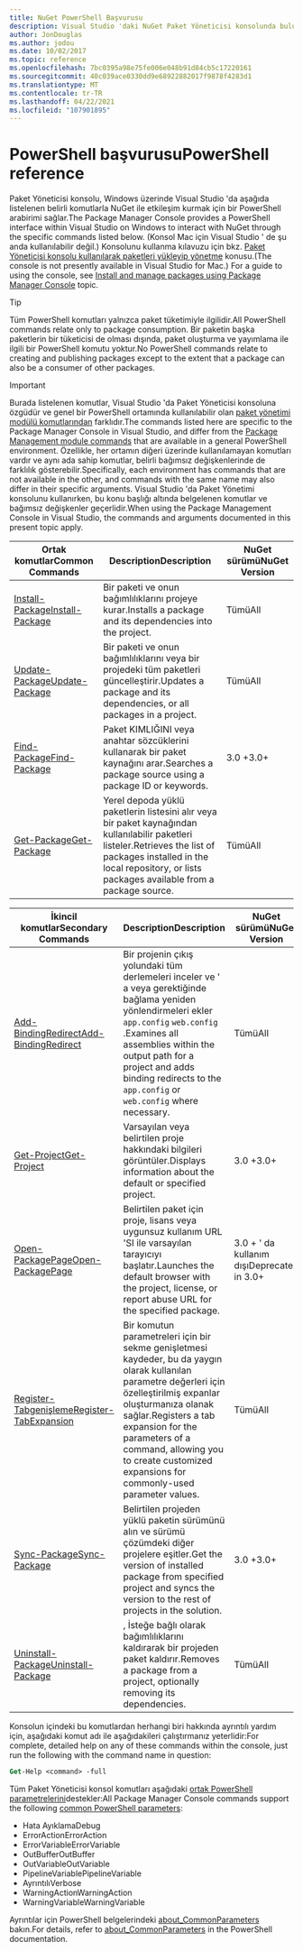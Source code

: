 ```yaml
---
title: NuGet PowerShell Başvurusu
description: Visual Studio 'daki NuGet Paket Yöneticisi konsolunda bulunan PowerShell komutlarına yönelik tüm başvuru.
author: JonDouglas
ms.author: jodou
ms.date: 10/02/2017
ms.topic: reference
ms.openlocfilehash: 7bc0395a98e75fe006e048b91d84cb5c17220161
ms.sourcegitcommit: 40c039ace0330dd9e68922882017f9878f4283d1
ms.translationtype: MT
ms.contentlocale: tr-TR
ms.lasthandoff: 04/22/2021
ms.locfileid: "107901895"
---
```

# <a name="powershell-reference"></a><span data-ttu-id="6a059-103">PowerShell başvurusu</span><span class="sxs-lookup"><span data-stu-id="6a059-103">PowerShell reference</span></span>

<span data-ttu-id="6a059-104">Paket Yöneticisi konsolu, Windows üzerinde Visual Studio 'da aşağıda listelenen belirli komutlarla NuGet ile etkileşim kurmak için bir PowerShell arabirimi sağlar.</span><span class="sxs-lookup"><span data-stu-id="6a059-104">The Package Manager Console provides a PowerShell interface within Visual Studio on Windows to interact with NuGet through the specific commands listed below.</span></span> <span data-ttu-id="6a059-105">(Konsol Mac için Visual Studio ' de şu anda kullanılabilir değil.) Konsolunu kullanma kılavuzu için bkz. [Paket Yöneticisi konsolu kullanılarak paketleri yükleyip yönetme](../consume-packages/install-use-packages-powershell.md) konusu.</span><span class="sxs-lookup"><span data-stu-id="6a059-105">(The console is not presently available in Visual Studio for Mac.) For a guide to using the console, see [Install and manage packages using Package Manager Console](../consume-packages/install-use-packages-powershell.md) topic.</span></span>

> [!Tip]
> <span data-ttu-id="6a059-106">Tüm PowerShell komutları yalnızca paket tüketimiyle ilgilidir.</span><span class="sxs-lookup"><span data-stu-id="6a059-106">All PowerShell commands relate only to package consumption.</span></span> <span data-ttu-id="6a059-107">Bir paketin başka paketlerin bir tüketicisi de olması dışında, paket oluşturma ve yayımlama ile ilgili bir PowerShell komutu yoktur.</span><span class="sxs-lookup"><span data-stu-id="6a059-107">No PowerShell commands relate to creating and publishing packages except to the extent that a package can also be a consumer of other packages.</span></span>

> [!Important]
> <span data-ttu-id="6a059-108">Burada listelenen komutlar, Visual Studio 'da Paket Yöneticisi konsoluna özgüdür ve genel bir PowerShell ortamında kullanılabilir olan [paket yönetimi modülü komutlarından](/powershell/module/packagemanagement) farklıdır.</span><span class="sxs-lookup"><span data-stu-id="6a059-108">The commands listed here are specific to the Package Manager Console in Visual Studio, and differ from the [Package Management module commands](/powershell/module/packagemanagement) that are available in a general PowerShell environment.</span></span> <span data-ttu-id="6a059-109">Özellikle, her ortamın diğeri üzerinde kullanılamayan komutları vardır ve aynı ada sahip komutlar, belirli bağımsız değişkenlerinde de farklılık gösterebilir.</span><span class="sxs-lookup"><span data-stu-id="6a059-109">Specifically, each environment has commands that are not available in the other, and commands with the same name may also differ in their specific arguments.</span></span> <span data-ttu-id="6a059-110">Visual Studio 'da Paket Yönetimi konsolunu kullanırken, bu konu başlığı altında belgelenen komutlar ve bağımsız değişkenler geçerlidir.</span><span class="sxs-lookup"><span data-stu-id="6a059-110">When using the Package Management Console in Visual Studio, the commands and arguments documented in this present topic apply.</span></span>

| <span data-ttu-id="6a059-111">Ortak komutlar</span><span class="sxs-lookup"><span data-stu-id="6a059-111">Common Commands</span></span> | <span data-ttu-id="6a059-112">Description</span><span class="sxs-lookup"><span data-stu-id="6a059-112">Description</span></span> | <span data-ttu-id="6a059-113">NuGet sürümü</span><span class="sxs-lookup"><span data-stu-id="6a059-113">NuGet Version</span></span> |
| --- | --- | --- |
| [<span data-ttu-id="6a059-114">Install-Package</span><span class="sxs-lookup"><span data-stu-id="6a059-114">Install-Package</span></span>](ps-reference/ps-ref-install-package.md) | <span data-ttu-id="6a059-115">Bir paketi ve onun bağımlılıklarını projeye kurar.</span><span class="sxs-lookup"><span data-stu-id="6a059-115">Installs a package and its dependencies into the project.</span></span> | <span data-ttu-id="6a059-116">Tümü</span><span class="sxs-lookup"><span data-stu-id="6a059-116">All</span></span> |
| [<span data-ttu-id="6a059-117">Update-Package</span><span class="sxs-lookup"><span data-stu-id="6a059-117">Update-Package</span></span>](ps-reference/ps-ref-update-package.md) | <span data-ttu-id="6a059-118">Bir paketi ve onun bağımlılıklarını veya bir projedeki tüm paketleri güncelleştirir.</span><span class="sxs-lookup"><span data-stu-id="6a059-118">Updates a package and its dependencies, or all packages in a project.</span></span> | <span data-ttu-id="6a059-119">Tümü</span><span class="sxs-lookup"><span data-stu-id="6a059-119">All</span></span> |
| [<span data-ttu-id="6a059-120">Find-Package</span><span class="sxs-lookup"><span data-stu-id="6a059-120">Find-Package</span></span>](ps-reference/ps-ref-find-package.md) | <span data-ttu-id="6a059-121">Paket KIMLIĞINI veya anahtar sözcüklerini kullanarak bir paket kaynağını arar.</span><span class="sxs-lookup"><span data-stu-id="6a059-121">Searches a package source using a package ID or keywords.</span></span> | <span data-ttu-id="6a059-122">3.0 +</span><span class="sxs-lookup"><span data-stu-id="6a059-122">3.0+</span></span> |
| [<span data-ttu-id="6a059-123">Get-Package</span><span class="sxs-lookup"><span data-stu-id="6a059-123">Get-Package</span></span>](ps-reference/ps-ref-get-package.md) | <span data-ttu-id="6a059-124">Yerel depoda yüklü paketlerin listesini alır veya bir paket kaynağından kullanılabilir paketleri listeler.</span><span class="sxs-lookup"><span data-stu-id="6a059-124">Retrieves the list of packages installed in the local repository, or lists packages available from a package source.</span></span> | <span data-ttu-id="6a059-125">Tümü</span><span class="sxs-lookup"><span data-stu-id="6a059-125">All</span></span> |

| <span data-ttu-id="6a059-126">İkincil komutlar</span><span class="sxs-lookup"><span data-stu-id="6a059-126">Secondary Commands</span></span> | <span data-ttu-id="6a059-127">Description</span><span class="sxs-lookup"><span data-stu-id="6a059-127">Description</span></span> | <span data-ttu-id="6a059-128">NuGet sürümü</span><span class="sxs-lookup"><span data-stu-id="6a059-128">NuGet Version</span></span> |
| --- | --- | --- |
| [<span data-ttu-id="6a059-129">Add-BindingRedirect</span><span class="sxs-lookup"><span data-stu-id="6a059-129">Add-BindingRedirect</span></span>](ps-reference/ps-ref-add-bindingredirect.md) | <span data-ttu-id="6a059-130">Bir projenin çıkış yolundaki tüm derlemeleri inceler ve ' a veya gerektiğinde bağlama yeniden yönlendirmeleri ekler `app.config` `web.config` .</span><span class="sxs-lookup"><span data-stu-id="6a059-130">Examines all assemblies within the output path for a project and adds binding redirects to the `app.config` or `web.config` where necessary.</span></span> | <span data-ttu-id="6a059-131">Tümü</span><span class="sxs-lookup"><span data-stu-id="6a059-131">All</span></span> |
| [<span data-ttu-id="6a059-132">Get-Project</span><span class="sxs-lookup"><span data-stu-id="6a059-132">Get-Project</span></span>](ps-reference/ps-ref-get-project.md) | <span data-ttu-id="6a059-133">Varsayılan veya belirtilen proje hakkındaki bilgileri görüntüler.</span><span class="sxs-lookup"><span data-stu-id="6a059-133">Displays information about the default or specified project.</span></span> | <span data-ttu-id="6a059-134">3.0 +</span><span class="sxs-lookup"><span data-stu-id="6a059-134">3.0+</span></span> |
| [<span data-ttu-id="6a059-135">Open-PackagePage</span><span class="sxs-lookup"><span data-stu-id="6a059-135">Open-PackagePage</span></span>](ps-reference/ps-ref-open-packagepage.md) | <span data-ttu-id="6a059-136">Belirtilen paket için proje, lisans veya uygunsuz kullanım URL 'SI ile varsayılan tarayıcıyı başlatır.</span><span class="sxs-lookup"><span data-stu-id="6a059-136">Launches the default browser with the project, license, or report abuse URL for the specified package.</span></span> | <span data-ttu-id="6a059-137">3.0 + ' da kullanım dışı</span><span class="sxs-lookup"><span data-stu-id="6a059-137">Deprecated in 3.0+</span></span> |
| [<span data-ttu-id="6a059-138">Register-Tabgenişleme</span><span class="sxs-lookup"><span data-stu-id="6a059-138">Register-TabExpansion</span></span>](ps-reference/ps-ref-register-tabexpansion.md) | <span data-ttu-id="6a059-139">Bir komutun parametreleri için bir sekme genişletmesi kaydeder, bu da yaygın olarak kullanılan parametre değerleri için özelleştirilmiş expanlar oluşturmanıza olanak sağlar.</span><span class="sxs-lookup"><span data-stu-id="6a059-139">Registers a tab expansion for the parameters of a command, allowing you to create customized expansions for commonly-used parameter values.</span></span> | <span data-ttu-id="6a059-140">Tümü</span><span class="sxs-lookup"><span data-stu-id="6a059-140">All</span></span> |
| [<span data-ttu-id="6a059-141">Sync-Package</span><span class="sxs-lookup"><span data-stu-id="6a059-141">Sync-Package</span></span>](ps-reference/ps-ref-sync-package.md) | <span data-ttu-id="6a059-142">Belirtilen projeden yüklü paketin sürümünü alın ve sürümü çözümdeki diğer projelere eşitler.</span><span class="sxs-lookup"><span data-stu-id="6a059-142">Get the version of installed package from specified project and syncs the version to the rest of projects in the solution.</span></span> | <span data-ttu-id="6a059-143">3.0 +</span><span class="sxs-lookup"><span data-stu-id="6a059-143">3.0+</span></span> |
| [<span data-ttu-id="6a059-144">Uninstall-Package</span><span class="sxs-lookup"><span data-stu-id="6a059-144">Uninstall-Package</span></span>](ps-reference/ps-ref-uninstall-package.md) | <span data-ttu-id="6a059-145">, İsteğe bağlı olarak bağımlılıklarını kaldırarak bir projeden paket kaldırır.</span><span class="sxs-lookup"><span data-stu-id="6a059-145">Removes a package from a project, optionally removing its dependencies.</span></span> | <span data-ttu-id="6a059-146">Tümü</span><span class="sxs-lookup"><span data-stu-id="6a059-146">All</span></span> |

<span data-ttu-id="6a059-147">Konsolun içindeki bu komutlardan herhangi biri hakkında ayrıntılı yardım için, aşağıdaki komut adı ile aşağıdakileri çalıştırmanız yeterlidir:</span><span class="sxs-lookup"><span data-stu-id="6a059-147">For complete, detailed help on any of these commands within the console, just run the following with the command name in question:</span></span>

```ps
Get-Help <command> -full
```

<span data-ttu-id="6a059-148">Tüm Paket Yöneticisi konsol komutları aşağıdaki [ortak PowerShell parametrelerini](/powershell/module/microsoft.powershell.core/about/about_commonparameters)destekler:</span><span class="sxs-lookup"><span data-stu-id="6a059-148">All Package Manager Console commands support the following [common PowerShell parameters](/powershell/module/microsoft.powershell.core/about/about_commonparameters):</span></span>

- <span data-ttu-id="6a059-149">Hata Ayıklama</span><span class="sxs-lookup"><span data-stu-id="6a059-149">Debug</span></span>
- <span data-ttu-id="6a059-150">ErrorAction</span><span class="sxs-lookup"><span data-stu-id="6a059-150">ErrorAction</span></span>
- <span data-ttu-id="6a059-151">ErrorVariable</span><span class="sxs-lookup"><span data-stu-id="6a059-151">ErrorVariable</span></span>
- <span data-ttu-id="6a059-152">OutBuffer</span><span class="sxs-lookup"><span data-stu-id="6a059-152">OutBuffer</span></span>
- <span data-ttu-id="6a059-153">OutVariable</span><span class="sxs-lookup"><span data-stu-id="6a059-153">OutVariable</span></span>
- <span data-ttu-id="6a059-154">PipelineVariable</span><span class="sxs-lookup"><span data-stu-id="6a059-154">PipelineVariable</span></span>
- <span data-ttu-id="6a059-155">Ayrıntılı</span><span class="sxs-lookup"><span data-stu-id="6a059-155">Verbose</span></span>
- <span data-ttu-id="6a059-156">WarningAction</span><span class="sxs-lookup"><span data-stu-id="6a059-156">WarningAction</span></span>
- <span data-ttu-id="6a059-157">WarningVariable</span><span class="sxs-lookup"><span data-stu-id="6a059-157">WarningVariable</span></span>

<span data-ttu-id="6a059-158">Ayrıntılar için PowerShell belgelerindeki [about_CommonParameters](/powershell/module/microsoft.powershell.core/about/about_commonparameters) bakın.</span><span class="sxs-lookup"><span data-stu-id="6a059-158">For details, refer to [about_CommonParameters](/powershell/module/microsoft.powershell.core/about/about_commonparameters) in the PowerShell documentation.</span></span>